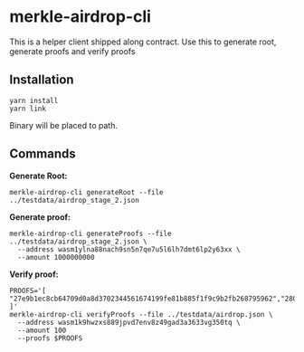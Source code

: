 merkle-airdrop-cli
==================

This is a helper client shipped along contract. 
Use this to generate root, generate proofs and verify proofs

## Installation

```shell
yarn install
yarn link
```

Binary will be placed to path.

## Commands

**Generate Root:**
```shell
merkle-airdrop-cli generateRoot --file ../testdata/airdrop_stage_2.json
```

**Generate proof:**
```shell
merkle-airdrop-cli generateProofs --file ../testdata/airdrop_stage_2.json \
  --address wasm1ylna88nach9sn5n7qe7u5l6lh7dmt6lp2y63xx \
  --amount 1000000000
```

**Verify proof:**
```shell
PROOFS='[ "27e9b1ec8cb64709d0a8d3702344561674199fe81b885f1f9c9b2fb268795962","280777995d054081cbf208bccb70f8d736c1766b81d90a1fd21cd97d2d83a5cc","3946ea1758a5a2bf55bae1186168ad35aa0329805bc8bff1ca3d51345faec04a"
]'
merkle-airdrop-cli verifyProofs --file ../testdata/airdrop.json \
  --address wasm1k9hwzxs889jpvd7env8z49gad3a3633vg350tq \ 
  --amount 100 
  --proofs $PROOFS
```
